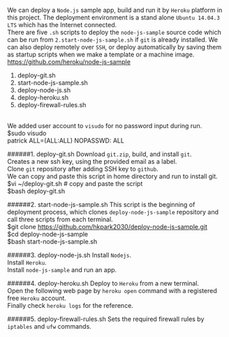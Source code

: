 We can deploy a `Node.js` sample app, build and run it by `Heroku` platform in this project. The deployment environment is a stand alone `Ubuntu 14.04.3 LTS` which has the Internet connected. <br />
There are five `.sh` scripts to deploy the `node-js-sample` source code which can be run from `2.start-node-js-sample.sh` if `git` is already installed. We can also deploy remotely over `SSH`, or deploy automatically by saving them as startup scripts when we make a template or a machine image.<br />
https://github.com/heroku/node-js-sample
  1. deploy-git.sh
  2. start-node-js-sample.sh
  3. deploy-node-js.sh
  4. deploy-heroku.sh
  5. deploy-firewall-rules.sh
<br /><br />

We added user account to `visudo` for no password input during run. <br />
  $sudo visudo <br />
  patrick ALL=(ALL:ALL) NOPASSWD: ALL

######1. deploy-git.sh
Download `git.zip`, build, and install `git`. <br />
Creates a new ssh key, using the provided email as a label. <br />
Clone `git` repository after adding SSH key to `github`. <br />
We can copy and paste this script in home directory and run to install git. <br />
  $vi ~/deploy-git.sh                 # copy and paste the script <br />
  $bash deploy-git.sh

######2. start-node-js-sample.sh
This script is the beginning of deployment process, which clones `deploy-node-js-sample` repository and call three scripts from each terminal. <br />
  $git clone https://github.com/hkpark2030/deploy-node-js-sample.git <br />
  $cd deploy-node-js-sample <br />
  $bash start-node-js-sample.sh
  
######3. deploy-node-js.sh
Install `Nodejs`. <br />
Install `Heroku`. <br />
Install `node-js-sample` and run an app.

######4. deploy-heroku.sh
Deploy to `Heroku` from a new terminal. <br />
Open the following web page by `heroku open` command with a registered free `Heroku` account. <br />
Finally check `heroku logs` for the reference.

######5. deploy-firewall-rules.sh
Sets the required firewall rules by `iptables` and `ufw` commands.

